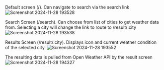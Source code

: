 Default screen (/). Can navigate to search via the search link
![Screenshot 2024-11-28 193528](https://github.com/user-attachments/assets/2a34d685-65c1-4047-87aa-c59d5aa41519)

Search Screen (/search). Can choose from list of cities to get weather data from. Selecting a city will change the link to route to /result/:city
![Screenshot 2024-11-28 193538](https://github.com/user-attachments/assets/3ff8c50a-dfdd-4a41-a6f2-341b72c6c55d)

Results Screen (/result/:city). Displays icon and current weather condition of the selected city.
![Screenshot 2024-11-28 193552](https://github.com/user-attachments/assets/f3bf1edd-0c30-47b2-9ea2-eecbe1a76184)

The resulting data is pulled from Open Weather API by the result screen
![Screenshot 2024-11-28 194327](https://github.com/user-attachments/assets/2b4aabd7-7fd8-4e8b-90b8-dc13aa963bee)
